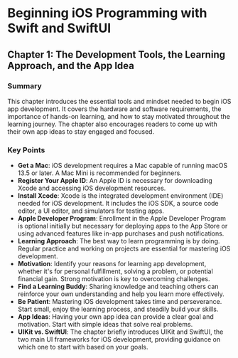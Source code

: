 # Beginning iOS Programming with Swift and SwiftUI

## Chapter 1: The Development Tools, the Learning Approach, and the App Idea

### Summary
This chapter introduces the essential tools and mindset needed to begin iOS app development. It covers the hardware and software requirements, the importance of hands-on learning, and how to stay motivated throughout the learning journey. The chapter also encourages readers to come up with their own app ideas to stay engaged and focused.

### Key Points
- **Get a Mac**: iOS development requires a Mac capable of running macOS 13.5 or later. A Mac Mini is recommended for beginners.
- **Register Your Apple ID**: An Apple ID is necessary for downloading Xcode and accessing iOS development resources.
- **Install Xcode**: Xcode is the integrated development environment (IDE) needed for iOS development. It includes the iOS SDK, a source code editor, a UI editor, and simulators for testing apps.
- **Apple Developer Program**: Enrollment in the Apple Developer Program is optional initially but necessary for deploying apps to the App Store or using advanced features like in-app purchases and push notifications.
- **Learning Approach**: The best way to learn programming is by doing. Regular practice and working on projects are essential for mastering iOS development.
- **Motivation**: Identify your reasons for learning app development, whether it's for personal fulfillment, solving a problem, or potential financial gain. Strong motivation is key to overcoming challenges.
- **Find a Learning Buddy**: Sharing knowledge and teaching others can reinforce your own understanding and help you learn more effectively.
- **Be Patient**: Mastering iOS development takes time and perseverance. Start small, enjoy the learning process, and steadily build your skills.
- **App Ideas**: Having your own app idea can provide a clear goal and motivation. Start with simple ideas that solve real problems.
- **UIKit vs. SwiftUI**: The chapter briefly introduces UIKit and SwiftUI, the two main UI frameworks for iOS development, providing guidance on which one to start with based on your goals.
